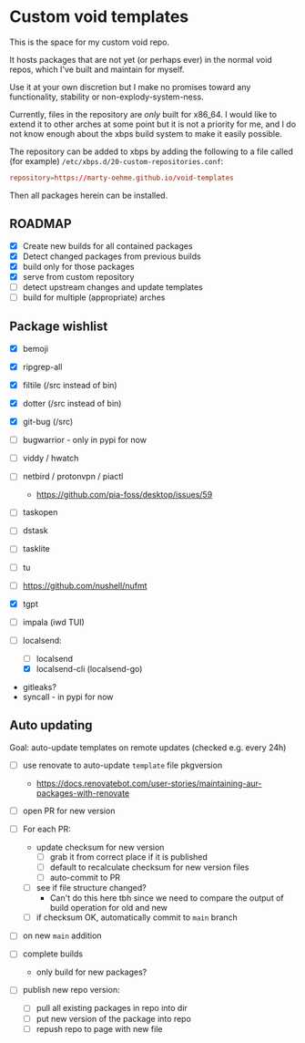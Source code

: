 # Custom void templates

This is the space for my custom void repo.

It hosts packages that are not yet (or perhaps ever) in the normal void repos,
which I've built and maintain for myself.

Use it at your own discretion but I make no promises toward any functionality, stability or non-explody-system-ness.

Currently, files in the repository are _only_ built for x86_64.
I would like to extend it to other arches at some point but it is not a priority for me,
and I do not know enough about the xbps build system to make it easily possible.

The repository can be added to xbps by adding the following to a file called (for example) `/etc/xbps.d/20-custom-repositories.conf`:

```conf
repository=https://marty-oehme.github.io/void-templates
```

Then all packages herein can be installed.

## ROADMAP

- [x] Create new builds for all contained packages
- [x] Detect changed packages from previous builds
- [x] build only for those packages
- [x] serve from custom repository
- [ ] detect upstream changes and update templates
- [ ] build for multiple (appropriate) arches

## Package wishlist

- [x] bemoji
- [x] ripgrep-all
- [x] filtile (/src instead of bin)
- [x] dotter (/src instead of bin)
- [x] git-bug (/src)
- [ ] bugwarrior - only in pypi for now
- [ ] viddy / hwatch
- [ ] netbird / protonvpn / piactl
  - <https://github.com/pia-foss/desktop/issues/59>
- [ ] taskopen
- [ ] dstask
- [ ] tasklite
- [ ] tu
- [ ] <https://github.com/nushell/nufmt>
- [x] tgpt

- [ ] impala (iwd TUI)
- [ ] localsend:

  - [ ] localsend
  - [x] localsend-cli (localsend-go)

- gitleaks?
- syncall - in pypi for now

## Auto updating

Goal: auto-update templates on remote updates (checked e.g. every 24h)

- [ ] use renovate to auto-update `template` file pkgversion
  - <https://docs.renovatebot.com/user-stories/maintaining-aur-packages-with-renovate>
- [ ] open PR for new version
- [ ] For each PR:

  - update checksum for new version
    - [ ] grab it from correct place if it is published
    - [ ] default to recalculate checksum for new version files
    - [ ] auto-commit to PR
  - [ ] see if file structure changed?
    - Can't do this here tbh since we need to compare the output of build operation for old and new
  - [ ] if checksum OK, automatically commit to `main` branch

- [ ] on new `main` addition
- [ ] complete builds

  - only build for new packages?

- [ ] publish new repo version:
  - [ ] pull all existing packages in repo into dir
  - [ ] put new version of the package into repo
  - [ ] repush repo to page with new file
